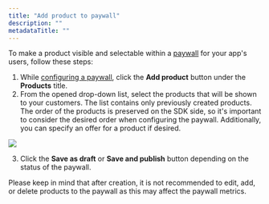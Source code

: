 ```yaml
---
title: "Add product to paywall"
description: ""
metadataTitle: ""
---
```


To make a product visible and selectable within a [paywall](https://docs.adapty.io/docs/paywalls) for your app's users, follow these steps:

1. While [configuring a paywall](paywalls#create-a-paywall), click the **Add product** button under the **Products** title.
2. From the opened drop-down list, select the products that will be shown to your customers. The list contains only previously created products. The order of the products is preserved on the SDK side, so it's important to consider the desired order when configuring the paywall. Additionally, you can specify an offer for a product if desired.


<div style={{ textAlign: 'center' }}>
  <img 
    src="https://files.readme.io/0479b51-ad_product_to_paywall.png" 
    style={{ width: '700px', border: '1px solid grey' }}
  />
</div>





3. Click the **Save as draft** or **Save and publish** button depending on the status of the paywall.

Please keep in mind that after creation, it is not recommended to edit, add, or delete products to the paywall as this may affect the paywall metrics.